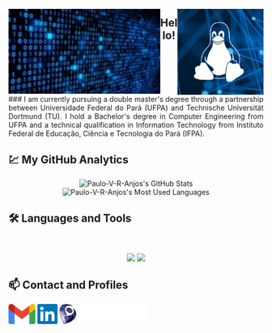 <p align="center">
  <img src="https://raw.githubusercontent.com/Paulo-V-R-Anjos/Paulo-V-R-Anjos/master/intro/binary.gif" width="300px" align="left"/> 
  <img src="https://raw.githubusercontent.com/Paulo-V-R-Anjos/Paulo-V-R-Anjos/master/intro/linux.png" width="170px" align="right"/>
</p>

<h2 align="center">Hello!</h2>

<br clear="all">

<div style="text-align: justify;">
### I am currently pursuing a double master's degree through a partnership between Universidade Federal do Pará (UFPA) and Technische Universität Dortmund (TU). I hold a Bachelor's degree in Computer Engineering from UFPA and a technical qualification in Information Technology from Instituto Federal de Educação, Ciência e Tecnologia do Pará (IFPA).
</div>

## 💹 My GitHub Analytics

<div align=center>
  <img width=390 src="https://github-readme-stats.vercel.app/api?username=Paulo-V-R-Anjos&theme=transparent&count_private=true&show_icons=true&rank_icon=github&locale=en" alt="Paulo-V-R-Anjos's GitHub Stats" />
  <img width=325 src="https://github-readme-stats.vercel.app/api/top-langs?username=Paulo-V-R-Anjos&theme=transparent&layout=donut&hide=css&langs_count=8&border_radius=10&show_icons=true&locale=en" alt="Paulo-V-R-Anjos's Most Used Languages" />
</div>

## 🛠️ Languages and Tools

<br>

<p align="center">
  <img src="https://skillicons.dev/icons?i=mongodb,html,css,git,figma,aws,dart,flutter,docker,c,cpp,obsidian,raspberrypi,androidstudio" />
  <img src="https://skillicons.dev/icons?i=mysql,sqlite,python,vscode,linux,ubuntu,latex,gitlab,matlab,flask,arduino,anaconda" />
</p>


## 📫 Contact and Profiles

[<img src="https://raw.githubusercontent.com/Paulo-V-R-Anjos/Paulo-V-R-Anjos/master/socials/gmail.png" height="40em" align="center" alt="Contact Paulo on Gmail" title="Contact Paulo on Gmail"/>](mailto:vinicius.rios40@gmail.com)
[<img src="https://raw.githubusercontent.com/Paulo-V-R-Anjos/Paulo-V-R-Anjos/master/socials/linkedin.png" height="40em" align="center" alt="Follow Paulo-V-R-Anjos on LinkedIn" title="Follow Paulo-V-R-Anjos on LinkedIn"/>](https://linkedin.com/in/Paulo-V-R-Anjos)
[<img src="https://raw.githubusercontent.com/Paulo-V-R-Anjos/Paulo-V-R-Anjos/master/socials/lattes.png" height="40em" align="center" alt="Follow Paulo-V-R-Anjos on Lattes" title="Follow Paulo-V-R-Anjos on Lattes"/>](http://lattes.cnpq.br/9696724055949612)
[<img src="https://raw.githubusercontent.com/Paulo-V-R-Anjos/Paulo-V-R-Anjos/master/socials/ieee.svg" height="40em" align="center" alt="Follow Paulo-V-R-Anjos on IEEEXplore" title="Follow Paulo-V-R-Anjos on IEEEXplore"/>](https://ieeexplore.ieee.org/author/264399272423522)



<!--
**Paulo-V-R-Anjos/Paulo-V-R-Anjos** is a ✨ _special_ ✨ repository because its `README.md` (this file) appears on your GitHub profile.

Here are some ideas to get you started:

- 🔭 I’m currently working on ...
- 🌱 I’m currently learning ...
- 👯 I’m looking to collaborate on ...
- 🤔 I’m looking for help with ...
- 💬 Ask me about ...
- 📫 How to reach me: ...
- 😄 Pronouns: ...
- ⚡ Fun fact: ...
-->
